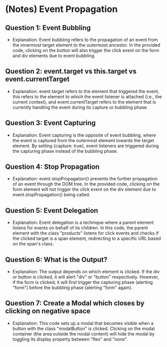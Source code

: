 # (Notes) Event Propagation

## Question 1: Event Bubbling
- Explanation: Event bubbling refers to the propagation of an event from the innermost target element to the outermost ancestor. In the provided code, clicking on the button will also trigger the click event on the form and div elements due to event bubbling.

## Question 2: event.target vs this.target vs event.currentTarget
- Explanation: event.target refers to the element that triggered the event, this refers to the element to which the event listener is attached (i.e., the current context), and event.currentTarget refers to the element that is currently handling the event during its capture or bubbling phase.

## Question 3: Event Capturing
- Explanation: Event capturing is the opposite of event bubbling, where the event is captured from the outermost element towards the target element. By setting {capture: true}, event listeners are triggered during the capturing phase instead of the bubbling phase.

## Question 4: Stop Propagation
- Explanation: event.stopPropagation() prevents the further propagation of an event through the DOM tree. In the provided code, clicking on the form element will not trigger the click event on the div element due to event.stopPropagation() being called.

## Question 5: Event Delegation
- Explanation: Event delegation is a technique where a parent element listens for events on behalf of its children. In this code, the parent element with the class "products" listens for click events and checks if the clicked target is a span element, redirecting to a specific URL based on the span's class.

## Question 6: What is the Output?
- Explanation: The output depends on which element is clicked. If the div or button is clicked, it will alert "div" or "button" respectively. However, if the form is clicked, it will first trigger the capturing phase (alerting "form") before the bubbling phase (alerting "form" again).

## Question 7: Create a Modal which closes by clicking on negative space
- Explanation: This code sets up a modal that becomes visible when a button with the class "modalButton" is clicked. Clicking on the modal container (the area outside the modal content) will hide the modal by toggling its display property between "flex" and "none".